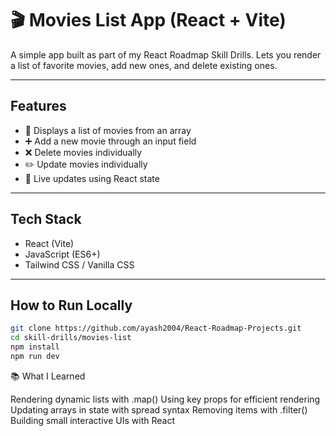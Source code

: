 # 🎬 Movies List App (React + Vite)

A simple app built as part of my React Roadmap Skill Drills.
Lets you render a list of favorite movies, add new ones, and delete existing ones.

---

## Features

- 🎥 Displays a list of movies from an array
- ➕ Add a new movie through an input field
- ❌ Delete movies individually
- ✏️ Update movies individually
- 🔄 Live updates using React state

---

## Tech Stack

- React (Vite)
- JavaScript (ES6+)
- Tailwind CSS / Vanilla CSS

---

## How to Run Locally
```bash
git clone https://github.com/ayash2004/React-Roadmap-Projects.git
cd skill-drills/movies-list
npm install
npm run dev

```

📚 What I Learned

Rendering dynamic lists with .map()
Using key props for efficient rendering
Updating arrays in state with spread syntax
Removing items with .filter()
Building small interactive UIs with React